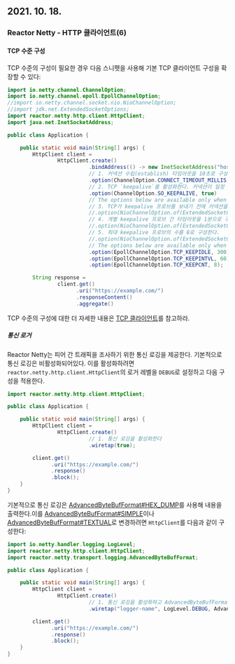 ## 2021. 10. 18.

### Reactor Netty - HTTP 클라이언트(6)

#### TCP 수준 구성

TCP 수준의 구성이 필요한 경우 다음 스니펫을 사용해 기본 TCP 클라이언트 구성을 확장할 수 있다:

```java
import io.netty.channel.ChannelOption;
import io.netty.channel.epoll.EpollChannelOption;
//import io.netty.channel.socket.nio.NioChannelOption;
//import jdk.net.ExtendedSocketOptions;
import reactor.netty.http.client.HttpClient;
import java.net.InetSocketAddress;

public class Application {

	public static void main(String[] args) {
		HttpClient client =
				HttpClient.create()
				          .bindAddress(() -> new InetSocketAddress("host", 1234))
            			  // 1. 커넥션 수립(establish) 타임아웃을 10초로 구성한다.
				          .option(ChannelOption.CONNECT_TIMEOUT_MILLIS, 10000) 
            			  // 2. TCP `keepalive`를 활성화한다. 커넥션이 일정 시간동안 유휴 상태이면 TCP는 `keepalive` 프로브를 보내기 시작한다.
				          .option(ChannelOption.SO_KEEPALIVE, true)            
				          // The options below are available only when NIO transport (Java 11) is used
            			  // 3. TCP가 keepalive 프로브를 보내기 전에 커넥션을 5분 간 유휴상태로 둔다
				          //.option(NioChannelOption.of(ExtendedSocketOptions.TCP_KEEPIDLE), 300)
            			  // 4. 개별 keepalive 프로브 간 타임아웃을 1분으로 구성한다.
				          //.option(NioChannelOption.of(ExtendedSocketOptions.TCP_KEEPINTERVAL), 60)
            			  // 5. 최대 keepalive 프로브의 수를 8로 구성한다.
				          //.option(NioChannelOption.of(ExtendedSocketOptions.TCP_KEEPCOUNT), 8);
				          // The options below are available only when Epoll transport is used
				          .option(EpollChannelOption.TCP_KEEPIDLE, 300)        
				          .option(EpollChannelOption.TCP_KEEPINTVL, 60)        
				          .option(EpollChannelOption.TCP_KEEPCNT, 8);          

		String response =
				client.get()
				      .uri("https://example.com/")
				      .responseContent()
				      .aggregate()
```

TCP 수준의 구성에 대한 더 자세한 내용은 [TCP 클라이언트][tcp-client]를 참고하라.

##### 통신 로거

Reactor Netty는 피어 간 트래픽을 조사하기 위한 통신 로깅을 제공한다. 기본적으로 통신 로깅은 비활성화되어있다. 이를 활성화하려면 `reactor.netty.http.client.HttpClient`의 로거 레벨을 `DEBUG`로 설정하고 다음 구성을 적용한다.

```java
import reactor.netty.http.client.HttpClient;

public class Application {

	public static void main(String[] args) {
		HttpClient client =
				HttpClient.create()
            			  // 1. 통신 로깅을 활성화한다
				          .wiretap(true); 

		client.get()
		      .uri("https://example.com/")
		      .response()
		      .block();
	}
}
```

기본적으로 통신 로깅은 [AdvancedByteBufFormat#HEX_DUMP][advancedbytebufformat-hexdump]를 사용해 내용을 출력한다.이를 [AdvancedByteBufFormat#SIMPLE][advancedbytebufformat-simple]이나 [AdvancedByteBufFormat#TEXTUAL][advancedbytebufformat-textual]로 변경하려면 `HttpClient`를 다음과 같이 구성한다:

```java
import io.netty.handler.logging.LogLevel;
import reactor.netty.http.client.HttpClient;
import reactor.netty.transport.logging.AdvancedByteBufFormat;

public class Application {

	public static void main(String[] args) {
		HttpClient client =
				HttpClient.create()
            			  // 1. 통신 로깅을 활성화하고 AdvancedByteBufFormat#TEXTUAL을 사용해 내용을 출력한다
				          .wiretap("logger-name", LogLevel.DEBUG, AdvancedByteBufFormat.TEXTUAL); 

		client.get()
		      .uri("https://example.com/")
		      .response()
		      .block();
	}
}
```







[tcp-client]: https://projectreactor.io/docs/netty/release/reference/index.html#tcp-client
[advancedbytebufformat-hexdump]: https://projectreactor.io/docs/netty/release/api/reactor/netty/transport/logging/AdvancedByteBufFormat.html#HEX_DUMP
[advancedbytebufformat-simple]: https://projectreactor.io/docs/netty/release/api/reactor/netty/transport/logging/AdvancedByteBufFormat.html#SIMPLE
[advancedbytebufformat-textual]: https://projectreactor.io/docs/netty/release/api/reactor/netty/transport/logging/AdvancedByteBufFormat.html#TEXTUAL